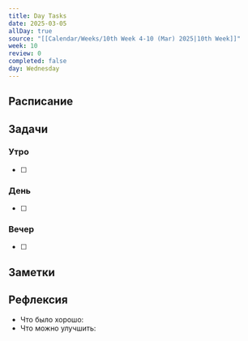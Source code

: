 ```yaml
---
title: Day Tasks
date: 2025-03-05
allDay: true
source: "[[Calendar/Weeks/10th Week 4-10 (Mar) 2025|10th Week]]"
week: 10
review: 0
completed: false
day: Wednesday
---
```



## Расписание

## Задачи

### Утро

- [ ]

### День

- [ ]

### Вечер

- [ ]

## Заметки

## Рефлексия

- Что было хорошо:
- Что можно улучшить: